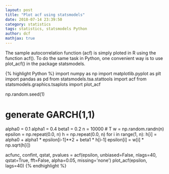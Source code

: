 ```yaml
---
layout: post
title: "Plot acf using statsmodels"
date: 2018-07-14 23:39:50
category: statistics
tags: statistics, statsmodels Python
author: dcf
mathjax: true
---
```

The sample autocorrelation function (acf) is simply ploted in R using the 
function acf(). To do the same task in Python, one convenient way is to
use plot_acf() in the package statsmodels.

{% highlight Python %}
import numpy as np
import matplotlib.pyplot as plt
import pandas as pd
from statsmodels.tsa.stattools import acf
from statsmodels.graphics.tsaplots import plot_acf

np.random.seed(1)
# generate GARCH(1,1)
alpha0 = 0.1
alpha1 = 0.4
beta1 = 0.2
n = 10000 # T
w = np.random.randn(n)
epsilon = np.repeat(0.0, n)
h = np.repeat(0.0, n)
for i in range(1, n):
    h[i] = alpha0 + alpha1 * epsilon[i-1]**2 + beta1 * h[i-1]
        epsilon[i] = w[i] * np.sqrt(h[i])

acfunc, confint, qstat, pvalues = acf(epsilon, unbiased=False, nlags=40, qstat=True, fft=False, alpha=0.05, missing='none')
plot_acf(epsilon, lags=40)
{% endhighlight %}
